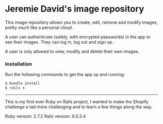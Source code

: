# Jeremie David's image repository


This image repository allows you to create, edit, remove and modify images, pretty much like a personal cloud. 

A user can authenticate (safely, with encrypted passwords) in the app to see their images. They can log in, log out and sign up.

A user is only allowed to view, modify and delete their own images. 


### Installation

Run the following commands to get the app up and running:



```sh
$ bundle install
$ rails s
```

_______________________

This is my first ever Ruby on Rails project, I wanted to make the Shopify challenge a tad more challenging and to learn a few things along the way.

Ruby version: 2.7.2
Rails version: 6.0.3.4
